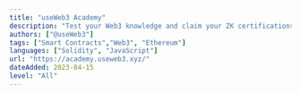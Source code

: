 ```yaml
---
title: "useWeb3 Academy"
description: "Test your Web3 knowledge and claim your ZK certifications."
authors: ["@useWeb3"]
tags: ["Smart Contracts","Web3", "Ethereum"]
languages: ["Solidity", "JavaScript"]
url: "https://academy.useweb3.xyz/"
dateAdded: 2023-04-15
level: "All"
---
```

